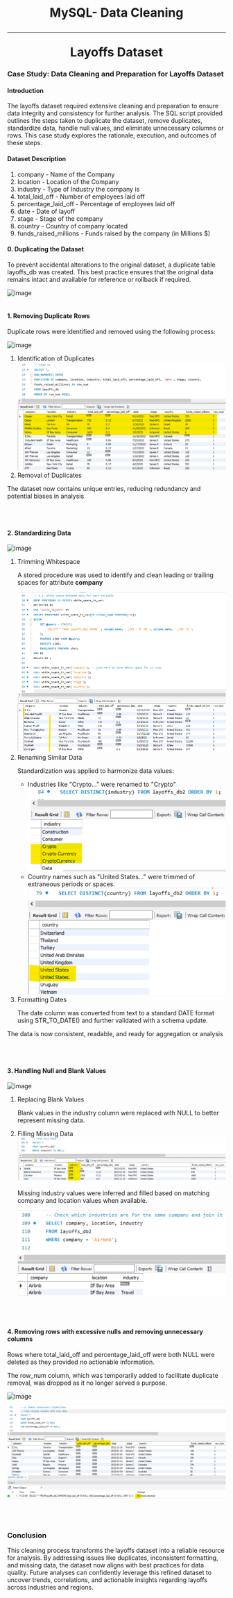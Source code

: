 <h1 align="center">
    MySQL- Data Cleaning
    <br />
    <hr />
   Layoffs Dataset
</h1>
<h3>Case Study: Data Cleaning and Preparation for Layoffs Dataset</h3>
<h4>Introduction</h4>
<p>The layoffs dataset required extensive cleaning and preparation to ensure data integrity and consistency for further analysis. The SQL script provided outlines the steps taken to duplicate the dataset, remove duplicates, standardize data, handle null values, and eliminate unnecessary columns or rows. This case study explores the rationale, execution, and outcomes of these steps.</p>
<h4>Dataset Description</h4>
<ol>
    <li>company - Name of the Company</li>
    <li>location - Location of the Company</li>
    <li>industry - Type of Industry the company is</li>
    <li>total_laid_off - Number of employees laid off</li>
    <li>percentage_laid_off - Percentage of employees laid off</li>
    <li>date - Date of layoff</li>
    <li>stage - Stage of the company</li>
    <li>country - Country of company located</li>
    <li>funds_raised_millions - Funds raised by the company (in Millions $)</li>
</ol>

<h4>0. Duplicating the Dataset</h4>
<p>To prevent accidental alterations to the original dataset, a duplicate table layoffs_db was created. This best practice ensures that the original data remains intact and available for reference or rollback if required.</p>

 ![image](https://github.com/user-attachments/assets/510fe7af-271c-4063-895b-7abd81b241ed)
<br/><br/>
<h4>1. Removing Duplicate Rows</h4>
<p>Duplicate rows were identified and removed using the following process:</p>

![image](https://github.com/user-attachments/assets/87db5943-3ac5-41db-8ac6-883cbc40f711)

<ol>
  <li>Identification of Duplicates</li>
  <img src="./outputs/1.duplicate_rows.png">
  <li>Removal of Duplicates</li>
</ol>
<p>The dataset now contains unique entries, reducing redundancy and potential biases in analysis</p>


<br/><br/>
<h4>2. Standardizing Data</h4>

![image](https://github.com/user-attachments/assets/479aa8f1-2520-419b-9d1b-db5610b216b0)

<ol>
  <li>Trimming Whitespace</li>
  <p>A stored procedure was used to identify and clean leading or trailing spaces for attribute <b>company</b></p>
  <img src="./outputs/2.1. white_space_btw_data.png">
  <li>Renaming Similar Data</li>
  <p>Standardization was applied to harmonize data values:</p>
  <ul>
    <li>Industries like "Crypto..." were renamed to "Crypto"</li>
    <img src="./outputs/2.2. similar_data_name.png">
    <li>Country names such as "United States..." were trimmed of extraneous periods or spaces.</li>
    <img src="./outputs/2.2. similar_data_name2.png">
  </ul>
  <li>Formatting Dates</li>
  <p>The date column was converted from text to a standard DATE format using STR_TO_DATE() and further validated with a schema update.</p>
</ol>
<p>The data is now consistent, readable, and ready for aggregation or analysis</p>


<br/><br/>
<h4>3. Handling Null and Blank Values</h4>

![image](https://github.com/user-attachments/assets/8bb0e89f-30d0-4b39-85fd-42954b88f186)

<ol>
  <li>Replacing Blank Values</li>
  <p>Blank values in the industry column were replaced with NULL to better represent missing data.</p>
  <li>Filling Missing Data</li>
  <img src="./outputs/3.1.check_null_val_industry.png">
  <p>Missing industry values were inferred and filled based on matching company and location values when available.</p>
  <img src="./outputs/3.2.check_similar_company.png">
</ol>


<br/><br/>
<h4>4. Removing rows with excessive nulls and removing unnecessary columns</h4>
<p>Rows where total_laid_off and percentage_laid_off were both NULL were deleted as they provided no actionable information.</p>
<p>The row_num column, which was temporarily added to facilitate duplicate removal, was dropped as it no longer served a purpose.</p>

![image](https://github.com/user-attachments/assets/a994095a-5986-4898-9d2f-976e682c4740)

<img src="./outputs/4.multiple_column_with_null_val.png">


<br/><br/>
<h3>Conclusion</h3>
<p>This cleaning process transforms the layoffs dataset into a reliable resource for analysis. By addressing issues like duplicates, inconsistent formatting, and missing data, the dataset now aligns with best practices for data quality. Future analyses can confidently leverage this refined dataset to uncover trends, correlations, and actionable insights regarding layoffs across industries and regions.</p>

